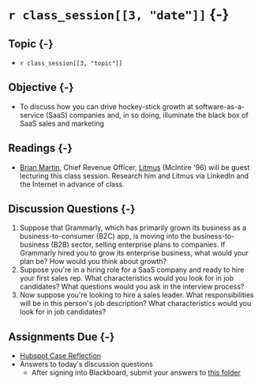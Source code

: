 # `r class_session[[3, "date"]]` {-}

## Topic {-}

- `r class_session[[3, "topic"]]`

## Objective {-}

- To discuss how you can drive hockey-stick growth at software-as-a-service
(SaaS) companies and, in so doing, illuminate the black box of SaaS sales and
marketing

## Readings {-}

- [Brian Martin][], Chief Revenue Officer, [Litmus][] (McIntire '96) will be
guest lecturing this class session. Research him and Litmus via LinkedIn and the
Internet in advance of class.

## Discussion Questions {-}

1. Suppose that Grammarly, which has primarily grown its business as a
business-to-consumer (B2C) app, is moving into the business-to-business (B2B)
sector, selling enterprise plans to companies. If Grammarly hired you to grow
its enterprise business, what would your plan be? How would you think about
growth?
2. Suppose you're in a hiring role for a SaaS company and ready to hire your
first sales rep. What characteristics would you look for in job candidates? What
questions would you ask in the interview process?
3. Now suppose you're looking to hire a sales leader. What responsibilities will
be in this person's job description? What characteristics would you look for in
job candidates?

## Assignments Due {-}

- [Hubspot Case Reflection][hubspot-case-reflection]  
- Answers to today's discussion questions
    - After signing into Blackboard, submit your answers to [this
    folder][discussion-questions-submission-03]

[brian martin]: https://www.linkedin.com/in/brian-martin-b177861/
[discussion-questions-submission-03]: https://blackboard.comm.virginia.edu/webapps/assignment/uploadAssignment?content_id=_191692_1&course_id=_3493_1
[hubspot-case-reflection]: https://forms.gle/NtDJnoZD7U2hDnXd6
[litmus]: https://www.litmus.com/